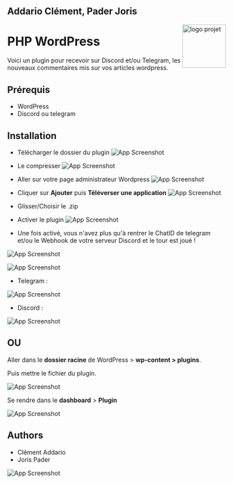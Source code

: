 ## Addario Clément, Pader Joris

<img align="right" height="100" src="https://brand.ynov.com/img/logos/projet_etudiant/ynov/prj_ynov.svg" alt="logo projet">

# PHP WordPress

Voici un plugin pour recevoir sur Discord et/ou Telegram, les nouveaux commentaires mis sur vos articles wordpress.

## Prérequis

- WordPress
- Discord ou telegram

## Installation

- Télécharger le dossier du plugin
  ![App Screenshot](https://i.postimg.cc/QNTvDKGs/Capture-d-cran-2022-01-27-11-44-12.png)

- Le compresser
  ![App Screenshot](https://i.postimg.cc/mkvdcwvR/Capture-d-cran-2022-01-27-11-42-38.png)

- Aller sur votre page administrateur Wordpress
  ![App Screenshot](https://i.postimg.cc/PqX4MB55/Capture-d-cran-2022-01-27-11-45-31.png)

- Cliquer sur **Ajouter** puis **Téléverser une application**
  ![App Screenshot](https://i.postimg.cc/PJjNWkd6/Capture-d-cran-2022-01-27-11-46-31.png)

- Glisser/Choisir le .zip 

- Activer le plugin
  ![App Screenshot](https://i.postimg.cc/HxSP5T0m/Capture-d-cran-2022-01-27-11-48-58.png)

- Une fois activé, vous n'avez plus qu'à rentrer le ChatID de telegram et/ou le Webhook de votre serveur Discord et le tour est joué !

![App Screenshot](https://i.postimg.cc/8PSS7mNt/Capture-d-cran-2022-01-27-11-52-09.png)

![App Screenshot](https://i.postimg.cc/8zfBxMrg/Capture-d-cran-2022-01-27-11-54-12.png)



- Telegram :

![App Screenshot](https://i.postimg.cc/T32hD6f7/Capture-d-cran-2022-01-27-11-55-47.png)
- Discord :

![App Screenshot](https://i.postimg.cc/GtBH9JRc/Capture-d-cran-2022-01-27-11-55-33.png)


<h2>OU</h2>

Aller dans le **dossier racine** de WordPress > **wp-content > plugins**.

Puis mettre le fichier du plugin.

![App Screenshot](https://i.postimg.cc/HLq9WNRj/Capture.png)



Se rendre dans le **dashboard** > **Plugin**

![App Screenshot](https://i.postimg.cc/43WRrzS8/chrome-I9-Pla-T5-DYQ.png)

## Authors

- Clément Addario
- Joris Pader


![App Screenshot](https://media.giphy.com/media/WaLBCbU4LAovLZJijE/giphy.gif)

